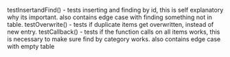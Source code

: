 testInsertandFind() - tests inserting and finding by id, this is self explanatory why its important. also contains edge case with finding something not in table. 
testOverwrite() - tests if duplicate items get overwritten, instead of new entry. 
testCallback() - tests if the function calls on all items works, this is necessary to make sure find by category works. also contains edge case with empty table
